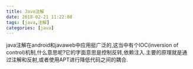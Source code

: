 ```yaml
---
title: Java注解
date: 2018-02-21 11:22:08
tags: [java,注解]
categories: [java]
---
```


java注解在android和javaweb中应用挺广泛的,这当中有个IOC(inversion of control)机制,什么意思呢?它的字面意思是控制反转,依赖注入.主要的原理就是通过注解和反射,或者使用APT进行降低代码之间的耦合.
